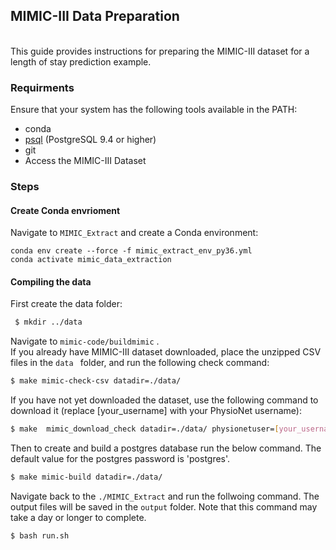 
## MIMIC-III Data Preparation
<br>This guide provides instructions for preparing the MIMIC-III dataset for a length of stay prediction example.

 ### Requirments
Ensure that your system has the following tools available in the PATH:

* conda
* [psql](https://www.postgresql.org/download/) (PostgreSQL 9.4 or higher)
* git
* Access the MIMIC-III Dataset

 ### Steps

 #### Create Conda envrioment
 Navigate to ```MIMIC_Extract``` and create a Conda environment:
``` 
conda env create --force -f mimic_extract_env_py36.yml
conda activate mimic_data_extraction
 ```

#### Compiling the data
First create the data folder:
```bash
 $ mkdir ../data
```
Navigate to ```mimic-code/buildmimic``` . <br>
If you already have MIMIC-III dataset downloaded, place the unzipped CSV files in the  ```data ``` folder, and run the following check command:
``` bash
$ make mimic-check-csv datadir=./data/ 
```

If you have not yet downloaded the dataset, use the following command to download it (replace [your_username] with your PhysioNet username):

``` bash
$ make  mimic_download_check datadir=./data/ physionetuser=[your_username]
```

Then to create and build a postgres database run the below command. The default value for the postgres password is 'postgres'.
``` bash
$ make mimic-build datadir=./data/ 
```
Navigate back to the ```./MIMIC_Extract``` and run the follwoing command.
The output files will be saved in the ```output``` folder. Note that this command may take a day or longer to complete.
```
$ bash run.sh
```

